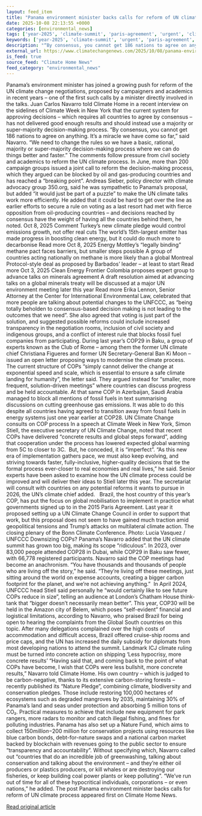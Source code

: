 ```yaml
---
layout: feed_item
title: "Panama environment minister backs calls for reform of UN climate process"
date: 2025-10-08 22:13:55 +0000
categories: [environmental_news]
tags: ['year-2025', 'climate-summit', 'paris-agreement', 'urgent', 'climate-policy', 'emissions', 'cop29', 'rainforest', 'amazon', 'cop28']
keywords: ['year-2025', 'climate-summit', 'urgent', 'paris-agreement', 'climate-policy', 'minister', 'environment', 'panama']
description: "“By consensus, you cannot get 186 nations to agree on anything"
external_url: https://www.climatechangenews.com/2025/10/08/panama-environment-minister-reform-un-climate-unfccc-cop3/
is_feed: true
source_feed: "Climate Home News"
feed_category: "environmental_news"
---
```


Panama&#8217;s environment minister has joined a growing push for reform of the UN climate change negotiations, proposed by campaigners and academics in recent years &#8211; one of the first such calls by a minister directly involved in the talks. Juan Carlos Navarro told Climate Home in a recent interview on the sidelines of Climate Week in New York that the current system for approving decisions &#8211; which requires all countries to agree by consensus &#8211; has not delivered good enough results and should instead use a majority or super-majority decision-making process. “By consensus, you cannot get 186 nations to agree on anything. It&#8217;s a miracle we have come so far,&#8221; said Navarro. &#8220;We need to change the rules so we have a basic, rational, majority or super-majority decision-making process where we can do things better and faster.” The comments follow pressure from civil society and academics to reform the UN climate process. In June, more than 200 campaign groups issued a joint call to reform the decision-making process, which they argued can be blocked by oil and gas-producing countries and has reached a &#8220;breaking point&#8221;. Andreas Sieber, policy director with climate advocacy group 350.org, said he was sympathetic to Panama&#8217;s proposal, but added &#8220;it would just be part of a puzzle&#8221; to make the UN climate talks work more efficiently. He added that it could be hard to get over the line as earlier efforts to secure a rule on voting as a last resort had met with fierce opposition from oil-producing countries &#8211; and decisions reached by consensus have the weight of having all the countries behind them, he noted. Oct 8, 2025 Comment Turkey’s new climate pledge would control emissions growth, not offer real cuts The world’s 15th-largest emitter has made progress in boosting clean energy, but it could do much more to decarbonise Read more Oct 8, 2025 Energy Mottley&#8217;s &#8220;legally binding&#8221; methane pact faces barriers, but smaller steps possible A group of countries acting nationally on methane is more likely than a global Montreal Protocol-style deal as proposed by Barbados&#8217; leader &#8211; at least to start Read more Oct 3, 2025 Clean Energy Frontier Colombia proposes expert group to advance talks on minerals agreement A draft resolution aimed at advancing talks on a global minerals treaty will be discussed at a major UN environment meeting later this year Read more Erika Lennon, Senior Attorney at the Center for International Environmental Law, celebrated that more people are talking about potential changes to the UNFCCC, as &#8220;being totally beholden to consensus-based decision making is not leading to the outcomes that we need&#8221;. She also agreed that voting is just part of the solution, and suggested possible reforms could include increased transparency in the negotiation rooms, inclusion of civil society and indigenous groups, and a conflict of interest rule that blocks fossil fuel companies from participating. During last year&#8217;s COP29 in Baku, a group of experts known as the Club of Rome &#8211; among them the former UN climate chief Christiana Figueres and former UN Secretary-General Ban Ki Moon &#8211; issued an open letter proposing ways to modernise the climate process. The current structure of COPs &#8220;simply cannot deliver the change at exponential speed and scale, which is essential to ensure a safe climate landing for humanity&#8221;, the letter said. They argued instead for &#8220;smaller, more frequent, solution-driven meetings&#8221; where countries can discuss progress and be held accountable. At that same COP in Azerbaijan, Saudi Arabia managed to block all mentions of fossil fuels in text summarising discussions on cutting greenhouse gas emissions. It was able to do this despite all countries having agreed to transition away from fossil fuels in energy systems just one year earlier at COP28. UN Climate Change consults on COP process In a speech at Climate Week in New York, Simon Stiell, the executive secretary of UN Climate Change, noted that recent COPs have delivered &#8220;concrete results and global steps forward&#8221;, adding that cooperation under the process has lowered expected global warming from 5C to closer to 3C.&nbsp; But, he conceded, it is &#8220;imperfect&#8221;. &#8220;As this new era of implementation gathers pace, we must also keep evolving, and striving towards faster, fully-inclusive, higher-quality decisions that tie the formal process ever-closer to real economies and real lives,&#8221; he said. Senior experts have been asked to examine how the UN climate process could be improved and will deliver their ideas to Stiell later this year. The secretariat will consult with countries on any potential reforms it wants to pursue in 2026, the UN&#8217;s climate chief added.&nbsp;&nbsp; Brazil, the host country of this year&#8217;s COP, has put the focus on global mobilisation to implement in practice what governments signed up to in the 2015 Paris Agreement. Last year it proposed setting up a UN Climate Change Council in order to support that work, but this proposal does not seem to have gained much traction amid geopolitical tensions and Trump&#8217;s attacks on multilateral climate action. The closing plenary of the Bonn Climate Conference. Photo: Lucia Vasquez / UNFCCC Downsizing COPs? Panama&#8217;s Navarro added that the UN climate summit has grown too big, making its scope &#8220;ridiculous&#8221;. In 2023, over 83,000 people attended COP28 in Dubai, while COP29 in Baku saw fewer, with&nbsp;66,778 registered participants. Navarro said the COP meetings had become an anachronism. “You have thousands and thousands of people who are living off the story,&#8221; he said. &#8220;They&#8217;re living off these meetings, just sitting around the world on expense accounts, creating a bigger carbon footprint for the planet, and we&#8217;re not achieving anything.”&nbsp; In April 2024, UNFCCC head Stiell said personally he “would certainly like to see future COPs reduce in size”, telling an audience at London’s Chatham House think-tank that “bigger doesn’t necessarily mean better”. This year, COP30 will be held in the Amazon city of Belem, which poses &#8220;self-evident&#8221; financial and logistical limitations, according to Navarro, who praised Brazil for being open to hearing the complaints from the Global South countries on this topic. After many delegations complained over the high costs of accommodation and difficult access, Brazil offered cruise-ship rooms and price caps, and the UN has increased the daily subsidy for diplomats from most developing nations to attend the summit. Landmark ICJ climate ruling must be turned into concrete action on shipping &#8216;Less hypocrisy, more concrete results&#8217; “Having said that, and coming back to the point of what COPs have become, I wish that COPs were less bullshit, more concrete results,” Navarro told Climate Home. His own country &#8211; which is judged to be carbon-negative, thanks to its extensive carbon-storing forests &#8211; recently published its &#8220;Nature Pledge&#8221;, combining climate, biodiversity and conservation pledges. Those include restoring 100,000 hectares of ecosystems such as degraded mangroves by 2035, maintaining 30% of Panama’s land and seas under protection and absorbing 5 million tons of CO₂. Practical measures to achieve that include new equipment for park rangers, more radars to monitor and catch illegal fishing, and fines for polluting industries. Panama has also set up a Nature Fund, which aims to collect $150 million-$200 million for conservation projects using resources like blue carbon bonds, debt-for-nature swaps and a national carbon market backed by blockchain with revenues going to the public sector to ensure &#8220;transparency and accountability&#8221;. Without specifying which, Navarro called out &#8220;countries that do an incredible job of greenwashing, talking about conservation and talking about the environment &#8211; and they&#8217;re either oil producers or plastics producers, or kill whales or are destroying our fisheries, or keep building coal power plants or keep polluting&#8221;. &#8220;We&#8217;ve run out of time for all of these hypocritical individuals, corporations &#8211; or even nations,” he added. The post Panama environment minister backs calls for reform of UN climate process appeared first on Climate Home News.

[Read original article](https://www.climatechangenews.com/2025/10/08/panama-environment-minister-reform-un-climate-unfccc-cop3/)

